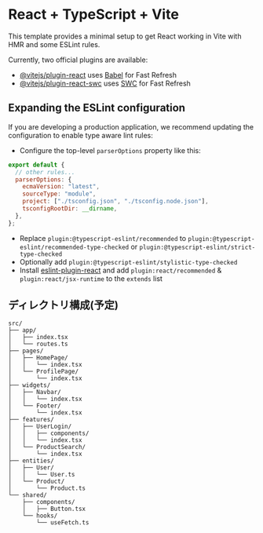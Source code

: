 # React + TypeScript + Vite

This template provides a minimal setup to get React working in Vite with HMR and some ESLint rules.

Currently, two official plugins are available:

- [@vitejs/plugin-react](https://github.com/vitejs/vite-plugin-react/blob/main/packages/plugin-react/README.md) uses [Babel](https://babeljs.io/) for Fast Refresh
- [@vitejs/plugin-react-swc](https://github.com/vitejs/vite-plugin-react-swc) uses [SWC](https://swc.rs/) for Fast Refresh

## Expanding the ESLint configuration

If you are developing a production application, we recommend updating the configuration to enable type aware lint rules:

- Configure the top-level `parserOptions` property like this:

```js
export default {
  // other rules...
  parserOptions: {
    ecmaVersion: "latest",
    sourceType: "module",
    project: ["./tsconfig.json", "./tsconfig.node.json"],
    tsconfigRootDir: __dirname,
  },
};
```

- Replace `plugin:@typescript-eslint/recommended` to `plugin:@typescript-eslint/recommended-type-checked` or `plugin:@typescript-eslint/strict-type-checked`
- Optionally add `plugin:@typescript-eslint/stylistic-type-checked`
- Install [eslint-plugin-react](https://github.com/jsx-eslint/eslint-plugin-react) and add `plugin:react/recommended` & `plugin:react/jsx-runtime` to the `extends` list

## ディレクトリ構成(予定)

```
src/
├── app/
│   ├── index.tsx
│   └── routes.ts
├── pages/
│   ├── HomePage/
│   │   └── index.tsx
│   └── ProfilePage/
│       └── index.tsx
├── widgets/
│   ├── Navbar/
│   │   └── index.tsx
│   └── Footer/
│       └── index.tsx
├── features/
│   ├── UserLogin/
│   │   ├── components/
│   │   └── index.tsx
│   └── ProductSearch/
│       └── index.tsx
├── entities/
│   ├── User/
│   │   └── User.ts
│   └── Product/
│       └── Product.ts
└── shared/
    ├── components/
    │   ├── Button.tsx
    └── hooks/
        └── useFetch.ts
```
